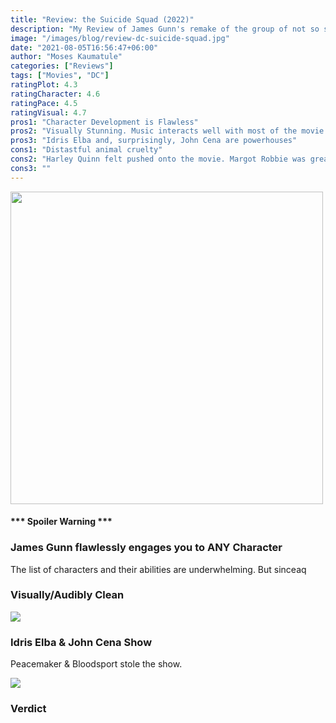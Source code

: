 ```yaml
---
title: "Review: the Suicide Squad (2022)"
description: "My Review of James Gunn's remake of the group of not so superhero group"
image: "/images/blog/review-dc-suicide-squad.jpg"
date: "2021-08-05T16:56:47+06:00"
author: "Moses Kaumatule"
categories: ["Reviews"]
tags: ["Movies", "DC"]
ratingPlot: 4.3
ratingCharacter: 4.6
ratingPace: 4.5
ratingVisual: 4.7
pros1: "Character Development is Flawless"
pros2: "Visually Stunning. Music interacts well with most of the movie."
pros3: "Idris Elba and, surprisingly, John Cena are powerhouses"
cons1: "Distastful animal cruelty"
cons2: "Harley Quinn felt pushed onto the movie. Margot Robbie was great but the utilization of her character felt off."
cons3: ""
---
```


<a href="http://www.youtube.com/watch?feature=player_embedded&v=Z1EbSXxrZ34
" target="_blank" id="pointer"><img src="https://i.ytimg.com/vi/r41n7dOcEf0/maxresdefault.jpg" width="500" id="pointer"/></a>

<h4 id='spoiler'>*** Spoiler Warning ***</h4>

### James Gunn flawlessly engages you to ANY Character
The list of characters and their abilities are underwhelming. But sinceaq

### Visually/Audibly Clean

![](https://64.media.tumblr.com/14875e7a8345ed5ade61075d4226ef60/55a5092128ddd795-85/s540x810/b539370bfed01eeaa1c3b9f7258302e585090d2c.gifv)

### Idris Elba & John Cena Show
Peacemaker & Bloodsport stole the show. 

![](https://64.media.tumblr.com/7a55ae4773dc6fd758a26df840070b5c/7908b34ad02baf52-bf/s540x810/6ce219a0170979d48451ebce7821bcd45b593f03.gifv)


### Verdict


